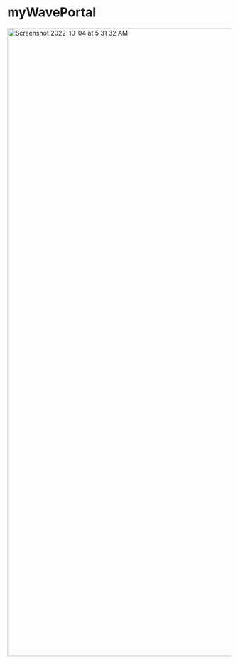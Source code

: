 # myWavePortal

<img width="1412" alt="Screenshot 2022-10-04 at 5 31 32 AM" src="https://user-images.githubusercontent.com/26124625/193706938-5b65966e-28c5-4c18-9f45-3f7ddb1a71e8.png">

